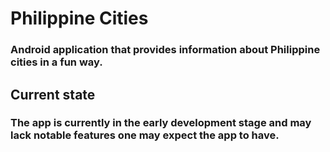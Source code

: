 # Philippine Cities
### Android application that provides information about Philippine cities in a fun way.

## Current state
### The app is currently in the early development stage and may lack notable features one may expect the app to have.

